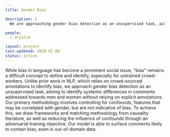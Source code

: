 ```yaml
---
title: Gender Bias

description: |
  We are approaching gender bias detection as an unsupervised task, aiming to identify systemic differences in comments addressed towards men and women without relying on explicit annotations.

people:
  - anjalie

layout: project
last-updated: 2020-01-08
status: active
---
```


While bias in language has become a prominent social issue, "bias" remains a difficult concept to define and identify, especially for untrained crowd-workers. Unlike prior work in NLP, which relies on crowd-sourced annotations to identify bias, we approach gender bias detection as an unsupervised task, aiming to identify systemic differences in comments addressed towards men and women without relying on explicit annotations. Our primary methodology involves controlling for confounds, features that may be correlated with gender, but are not indicative of bias. To achieve this, we draw frameworks and matching methodology from causality literature, as well as reducing the influence of confounds through an adversarial training objective. Our model is able to surface comments likely to contain bias, even in out-of-domain data.